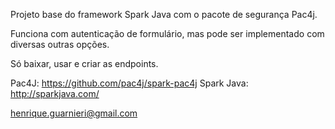 Projeto base do framework Spark Java com o pacote de segurança Pac4j.

Funciona com autenticação de formulário, mas pode ser implementado com diversas outras opções.

Só baixar, usar e criar as endpoints.

Pac4J: https://github.com/pac4j/spark-pac4j
Spark Java: http://sparkjava.com/

henrique.guarnieri@gmail.com
